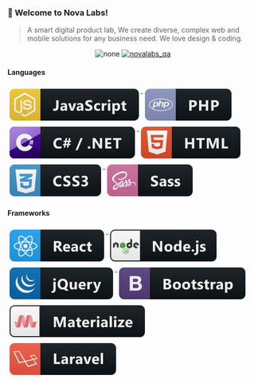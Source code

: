 ### 👋 Welcome to Nova Labs!

> A smart digital product lab, We create diverse, complex web and mobile solutions
> for any business need. We love design & coding.

<p align="center"> 
 <img src="https://komarev.com/ghpvc/?username=tazweedapp&label=Profile%20views&color=0e75b6&style=flat" alt="none" />
 <a href="https://twitter.com/novalabs_qa" target="blank"><img src="https://img.shields.io/twitter/follow/novalabs_qa?logo=twitter&style=for-the-badge" alt="novalabs_qa" style="height: 20px;" /></a>
</p>

<h4 align="left">Languages </h4>

<p align="left">
    <a href="#">
        <img src="svg/dev/languages/js.svg" alt="javascript" style="vertical-align:top; margin:6px 4px">
    </a> 
    <a href="#">
        <img src="svg/dev/languages/php.svg" alt="php" style="vertical-align:top; margin:6px 4px">
    </a> 
    <a href="#">
        <img src="svg/dev/languages/csharp_dotnet.svg" alt="c# and dotnet" style="vertical-align:top; margin:6px 4px">
    </a> 
    <a href="#">
        <img src="svg/dev/languages/html.svg" alt="html" style="vertical-align:top; margin:6px 4px">
    </a> 
    <a href="#">
        <img src="svg/dev/languages/css3.svg" alt="css3" style="vertical-align:top; margin:6px 4px">
    </a> 
    <a href="#">
        <img src="svg/dev/languages/sass.svg" alt="sass" style="vertical-align:top; margin:6px 4px">
    </a>
</p>

<!-- -->
<h4 align="left">Frameworks </h4>

<p align="left">
    <a href="#">
        <img src="svg/dev/frameworks/react.svg" alt="react" style="vertical-align:top; margin:6px 4px">
    </a>
    <a href="#">
        <img src="svg/dev/frameworks/nodejs.svg" alt="nodejs" style="vertical-align:top; margin:6px 4px">
    </a>    
    <a href="#">
        <img src="svg/dev/frameworks/jquery.svg" alt="jquery" style="vertical-align:top; margin:6px 4px">
    </a> 
    <a href="#">
        <img src="svg/dev/frameworks/bootstrap.svg" alt="bootstrap" style="vertical-align:top; margin:6px 4px">
    </a> 
    <a href="#">
        <img src="svg/dev/frameworks/materialize.svg" alt="materialize" style="vertical-align:top; margin:6px 4px">
    </a> 
    <a href="#">
        <img src="svg/dev/frameworks/laravel.svg" alt="laravel" style="vertical-align:top; margin:6px 4px">
    </a> 
</p>

<!--
**tazweedapp/tazweedapp** is a ✨ _special_ ✨ repository because its `README.md` (this file) appears on your GitHub profile.

Here are some ideas to get you started:

- 🔭 I’m currently working on ...
- 🌱 I’m currently learning ...
- 👯 I’m looking to collaborate on ...
- 🤔 I’m looking for help with ...
- 💬 Ask me about ...
- 📫 How to reach me: ...
- 😄 Pronouns: ...
- ⚡ Fun fact: ...
-->
